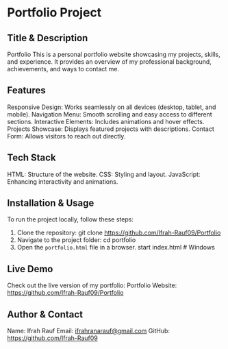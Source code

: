 # Portfolio Project

## Title & Description
Portfolio
This is a personal portfolio website showcasing my projects, skills, and experience. It provides an overview of my professional background, achievements, and ways to contact me.

## Features
Responsive Design: Works seamlessly on all devices (desktop, tablet, and mobile).
Navigation Menu: Smooth scrolling and easy access to different sections.
Interactive Elements: Includes animations and hover effects.
Projects Showcase: Displays featured projects with descriptions.
Contact Form: Allows visitors to reach out directly.

## Tech Stack
HTML: Structure of the website.
CSS: Styling and layout.
JavaScript: Enhancing interactivity and animations.

## Installation & Usage
To run the project locally, follow these steps:

1. Clone the repository:
   git clone https://github.com/Ifrah-Rauf09/Portfolio
2. Navigate to the project folder:
   cd portfolio
3. Open the `portfolio.html` file in a browser.
   start index.html # Windows

## Live Demo
Check out the live version of my portfolio:
Portfolio Website: https://github.com/Ifrah-Rauf09/Portfolio

## Author & Contact
Name: Ifrah Rauf
Email: ifrahranarauf@gmail.com
GitHub: https://github.com/Ifrah-Rauf09


